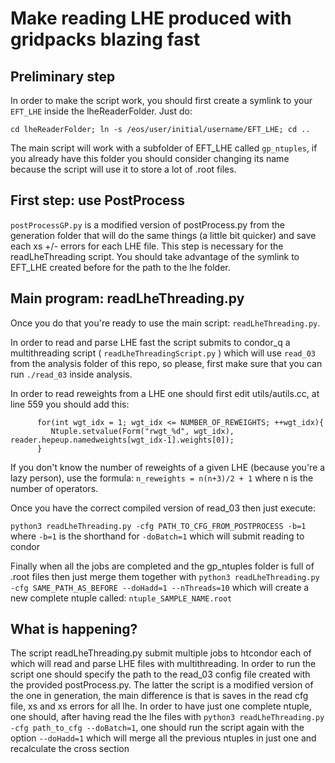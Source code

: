 # Make reading LHE produced with gridpacks blazing fast

## Preliminary step


In order to make the script work, you should first create a symlink to your `EFT_LHE` inside the lheReaderFolder. 
Just do:

```cd lheReaderFolder; ln -s /eos/user/initial/username/EFT_LHE; cd ..```

The main script will work with a subfolder of EFT\_LHE called `gp_ntuples`, if you already have this folder you should consider changing its name because the script will use it to store a lot of .root files.

## First step: use PostProcess


`postProcessGP.py` is a modified version of postProcess.py from the generation folder that will do the same things (a little bit quicker) and save each xs +/- errors for each LHE file. This step is necessary for the readLheThreading script.
You should take advantage of the symlink to EFT\_LHE created before for the path to the lhe folder.


## Main program: readLheThreading.py


Once you do that you're ready to use the main script: `readLheThreading.py`.

In order to read and parse LHE fast the script submits to condor_q a multithreading script ( `readLheThreadingScript.py` ) which will use `read_03` from the analysis folder of this repo, so please, first make sure that you can run `./read_03` inside analysis.

In order to read reweights from a LHE one should first edit utils/autils.cc, at line 559 you should add this:
```
      for(int wgt_idx = 1; wgt_idx <= NUMBER_OF_REWEIGHTS; ++wgt_idx){
         Ntuple.setvalue(Form("rwgt_%d", wgt_idx), reader.hepeup.namedweights[wgt_idx-1].weights[0]);
      }
```
If you don't know the number of reweights of a given LHE (because you're a lazy person), use the formula:
` n_reweights = n(n+3)/2 + 1 ` where n is the number of operators.

Once you have the correct compiled version of read_03 then just execute:

```python3 readLheThreading.py -cfg PATH_TO_CFG_FROM_POSTPROCESS -b=1```
where `-b=1` is the shorthand for ```-doBatch=1``` which will submit reading to condor

Finally when all the jobs are completed and the gp_ntuples folder is full of .root files then just merge them together with
```python3 readLheThreading.py -cfg SAME_PATH_AS_BEFORE --doHadd=1 --nThreads=10``` 
which will create a new complete ntuple called: `ntuple_SAMPLE_NAME.root`




## What is happening?

The script readLheThreading.py submit multiple jobs to htcondor each of which will read and parse LHE files with multithreading. 
In order to run the script one should specify the path to the read\_03 config file created with the provided postProcess.py. The latter the script is a modified
version of the one in generation, the main difference is that is saves in the read cfg file, xs and xs errors for all lhe.
In order to have just one complete ntuple, one should, after having read the lhe files with ```python3 readLheThreading.py -cfg path_to_cfg --doBatch=1```, one should run the script
again with the option `--doHadd=1` which will merge all the previous ntuples in just one and recalculate the cross section



